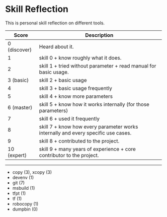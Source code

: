 # Skill Reflection

This is personal skill reflection on different tools.

| Score | Description                                           
| ----- | -----------
| 0 (discover)  | Heard about it.                                       
| 1             | skill 0 + know roughly what it does.
| 2             | skill 1 + tried without parameter + read manual for basic usage.
| 3 (basic)     | skill 2 + basic usage
| 4             | skill 3 + basic usage frequently
| 5             | skill 4 + know more parameters
| 6 (master)    | skill 5 + know how it works internally (for those parameters)
| 7             | skill 6 + used it frequently
| 8             | skill 7 + know how every parameter works internally and every specific use cases.
| 9             | skill 8 + contributed to the project.
| 10 (expert)   | skill 9 + many years of experience + core contributor to the project.

-----------

- copy (3), xcopy (3)
- devenv (1)
- git (7)
- msbuild (1)
- tfpt (1)
- tf (1)
- robocopy (1)
- dumpbin (0)
